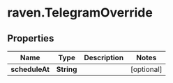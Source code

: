 # raven.TelegramOverride

## Properties

| Name           | Type       | Description | Notes      |
| -------------- | ---------- | ----------- | ---------- |
| **scheduleAt** | **String** |             | [optional] |
